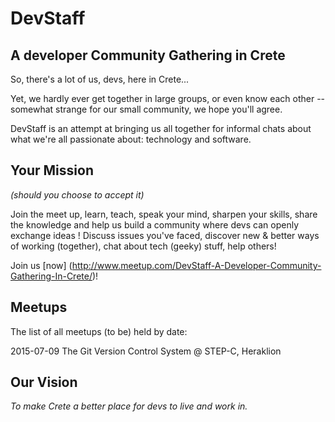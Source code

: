 # DevStaff
## A developer Community Gathering in Crete

So, there's a lot of us, devs, here in Crete... 

Yet, we hardly ever get together in large groups, or even know each other -- somewhat strange for our small community, we hope you'll agree. 

DevStaff is an attempt at bringing us all together for informal chats about what we're all passionate about: technology and software.  

## Your Mission 
*(should you choose to accept it)*

Join the meet up, learn, teach, speak your mind, sharpen your skills, share the knowledge and help us build a community where devs can openly exchange ideas ! 
Discuss issues you've faced, discover new & better ways of working (together), chat about tech (geeky) stuff, help others!

Join us [now] (http://www.meetup.com/DevStaff-A-Developer-Community-Gathering-In-Crete/)!

## Meetups 

The list of all meetups (to be) held by date:

2015-07-09 The Git Version Control System @ STEP-C, Heraklion

## Our Vision

*To make Crete a better place for devs to live and work in.*
